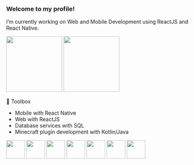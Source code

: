 ### Welcome to my profile!

I’m currently working on Web and Mobile Development using ReactJS and React Native.


<div>
    <img height="150em" src="https://github-readme-stats.vercel.app/api?username=Castruu&show_icons=true&theme=dracula&count_private=true">
    <img height="150em" src="https://github-readme-stats.vercel.app/api/top-langs/?username=Castruu&layout=compact&theme=dracula">
</div>

🧰 Toolbox
  <ul>
      <li>Mobile with React Native</li>
      <li>Web with ReactJS</li>
      <li>Database services with SQL</li>
      <li>Minecraft plugin development with Kotlin/Java</li>
  </ul>
  <div>
    <img height='50em' src="https://cdn.worldvectorlogo.com/logos/typescript.svg">
    <img height='50em' src="https://cdn.worldvectorlogo.com/logos/logo-javascript.svg">
    <img height='50em' src="https://cdn.worldvectorlogo.com/logos/react-2.svg">
    <img height='50em' src="https://cdn.worldvectorlogo.com/logos/html-1.svg">
    <img height='50em' src='https://cdn.worldvectorlogo.com/logos/css-3.svg'>
    <img height='50em' src='https://cdn.worldvectorlogo.com/logos/kotlin-1.svg'>
    <img height='50em' src='https://cdn.worldvectorlogo.com/logos/java-4.svg'>
  </div>


 
